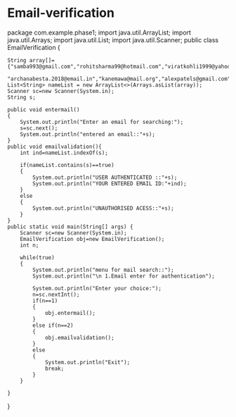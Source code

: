 # Email-verification
package com.example.phase1;
import java.util.ArrayList;
import java.util.Arrays;
import java.util.List;
import java.util.Scanner;
public class EmailVerification {
	
	String array[]={"samba993@gmail.com","rohitsharma99@hotmail.com","viratkohli1999@yahoo.in","m.s.dhoni123@mail.com","saralabesta9@gmail.com","balaji2018@gmail.com",
			"archanabesta.2018@email.in","kanemawa@mail.org","alexpatels@gmail.com","renukaferari3@yahoo.in"};
	List<String> nameList = new ArrayList<>(Arrays.asList(array));
	Scanner sc=new Scanner(System.in);
	String s;
	
	public void entermail()
	{
		System.out.println("Enter an email for searching:");
		s=sc.next();
		System.out.println("entered an email::"+s);
	}
	public void emailvalidation(){
		int ind=nameList.indexOf(s);
		
		if(nameList.contains(s)==true)
		{
			System.out.println("USER AUTHENTICATED ::"+s);
			System.out.println("YOUR ENTERED EMAIL ID:"+ind);
		}
		else
		{
			System.out.println("UNAUTHORISED ACESS::"+s);
		}
	}
	public static void main(String[] args) {
		Scanner sc=new Scanner(System.in);
		EmailVerification obj=new EmailVerification();
		int n;
		
		while(true)
		{
			System.out.println("menu for mail search::");
			System.out.println("\n 1.Email enter for authentication");
			
			System.out.println("Enter your choice:");
			n=sc.nextInt();
			if(n==1)
			{
				obj.entermail();
			}
			else if(n==2)
			{
				obj.emailvalidation();
			}
			else
			{
				System.out.println("Exit");
				break;
			}
		}

	}

}
